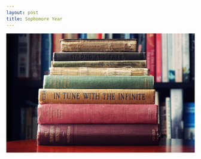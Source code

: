 ```yaml
---
layout: post
title: Sophomore Year
---
```


![Sophomore Year](/images/assortment-book-book-bindings-1130980.jpg)

